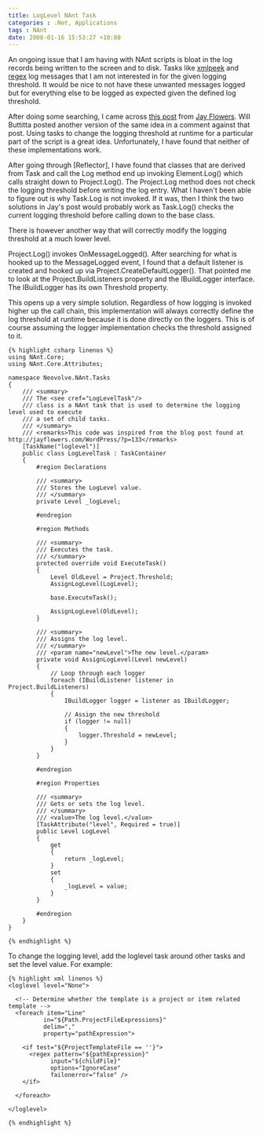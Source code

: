 ```yaml
---
title: LogLevel NAnt Task
categories : .Net, Applications
tags : NAnt
date: 2008-01-16 15:53:27 +10:00
---
```


An ongoing issue that I am having with NAnt scripts is bloat in the log records being written to the screen and to disk. Tasks like [xmlpeek][0] and [regex][1] log messages that I am not interested in for the given logging threshold. It would be nice to not have these unwanted messages logged but for everything else to be logged as expected given the defined log threshold.

After doing some searching, I came across [this post][2] from [Jay Flowers][3]. Will Buttitta posted another version of the same idea in a comment against that post. Using tasks to change the logging threshold at runtime for a particular part of the script is a great idea. Unfortunately, I have found that neither of these implementations work.

After going through [Reflector], I have found that classes that are derived from Task and call the Log method end up invoking Element.Log() which calls straight down to Project.Log(). The Project.Log method does not check the logging threshold before writing the log entry. What I haven't been able to figure out is why Task.Log is not invoked. If it was, then I think the two solutions in Jay's post would probably work as Task.Log() checks the current logging threshold before calling down to the base class.

There is however another way that will correctly modify the logging threshold at a much lower level. 

Project.Log() invokes OnMessageLogged(). After searching for what is hooked up to the MessageLogged event, I found that a default listener is created and hooked up via Project.CreateDefaultLogger(). That pointed me to look at the Project.BuildListeners property and the IBuildLogger interface. The IBuildLogger has its own Threshold property.

This opens up a very simple solution. Regardless of how logging is invoked higher up the call chain, this implementation will always correctly define the log threshold at runtime because it is done directly on the loggers. This is of course assuming the logger implementation checks the threshold assigned to it.

    {% highlight csharp linenos %}
    using NAnt.Core;
    using NAnt.Core.Attributes;
     
    namespace Neovolve.NAnt.Tasks
    {
        /// <summary>
        /// The <see cref="LogLevelTask"/>
        /// class is a NAnt task that is used to determine the logging level used to execute
        /// a set of child tasks.
        /// </summary>
        /// <remarks>This code was inspired from the blog post found at http://jayflowers.com/WordPress/?p=133</remarks>
        [TaskName("loglevel")]
        public class LogLevelTask : TaskContainer
        {
            #region Declarations
     
            /// <summary>
            /// Stores the LogLevel value.
            /// </summary>
            private Level _logLevel;
     
            #endregion
     
            #region Methods
     
            /// <summary>
            /// Executes the task.
            /// </summary>
            protected override void ExecuteTask()
            {
                Level OldLevel = Project.Threshold;
                AssignLogLevel(LogLevel);
    
                base.ExecuteTask();
    
                AssignLogLevel(OldLevel);
            }
     
            /// <summary>
            /// Assigns the log level.
            /// </summary>
            /// <param name="newLevel">The new level.</param>
            private void AssignLogLevel(Level newLevel)
            {
                // Loop through each logger
                foreach (IBuildListener listener in Project.BuildListeners)
                {
                    IBuildLogger logger = listener as IBuildLogger;
     
                    // Assign the new threshold
                    if (logger != null)
                    {
                        logger.Threshold = newLevel;
                    }
                }
            }
     
            #endregion
     
            #region Properties
     
            /// <summary>
            /// Gets or sets the log level.
            /// </summary>
            /// <value>The log level.</value>
            [TaskAttribute("level", Required = true)]
            public Level LogLevel
            {
                get
                {
                    return _logLevel;
                }
                set
                {
                    _logLevel = value;
                }
            }
     
            #endregion
        }
    }
    
    {% endhighlight %}

To change the logging level, add the loglevel task around other tasks and set the level value. For example:

    {% highlight xml linenos %}
    <loglevel level="None">
     
      <!-- Determine whether the template is a project or item related template -->
      <foreach item="Line"
              in="${Path.ProjectFileExpressions}"
              delim=","
              property="pathExpression">
     
        <if test="${ProjectTemplateFile == ''}">
          <regex pattern="${pathExpression}"
                input="${childFile}"
                options="IgnoreCase"
                failonerror="false" />
        </if>
     
      </foreach>
     
    </loglevel>
    
    {% endhighlight %}

[0]: http://nant.sourceforge.net/release/0.85-rc1/help/tasks/xmlpeek.html
[1]: http://nant.sourceforge.net/nightly/latest/help/tasks/regex.html
[2]: http://jayflowers.com/WordPress/?p=133
[3]: http://jayflowers.com/
